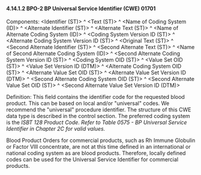 #### 4.14.1.2 BPO-2 BP Universal Service Identifier (CWE) 01701

Components: &lt;Identifier (ST)> ^ &lt;Text (ST)> ^ &lt;Name of Coding System (ID)> ^ &lt;Alternate Identifier (ST)> ^ &lt;Alternate Text (ST)> ^ &lt;Name of Alternate Coding System (ID)> ^ &lt;Coding System Version ID (ST)> ^ &lt;Alternate Coding System Version ID (ST)> ^ &lt;Original Text (ST)> ^ &lt;Second Alternate Identifier (ST)> ^ &lt;Second Alternate Text (ST)> ^ &lt;Name of Second Alternate Coding System (ID)> ^ &lt;Second Alternate Coding System Version ID (ST)> ^ &lt;Coding System OID (ST)> ^ &lt;Value Set OID (ST)> ^ &lt;Value Set Version ID (DTM)> ^ &lt;Alternate Coding System OID (ST)> ^ &lt;Alternate Value Set OID (ST)> ^ &lt;Alternate Value Set Version ID (DTM)> ^ &lt;Second Alternate Coding System OID (ST)> ^ &lt;Second Alternate Value Set OID (ST)> ^ &lt;Second Alternate Value Set Version ID (DTM)>

Definition: This field contains the identifier code for the requested blood product. This can be based on local and/or "universal" codes. We recommend the "universal" procedure identifier. The structure of this CWE data type is described in the control section. The preferred coding system is the _ISBT 128 Product Code._ _Refer to Table 0575 - BP Universal Service Identifier in Chapter 2C for valid values._

Blood Product Orders for commercial products, such as Rh Immune Globulin or Factor VIII concentrate, are not at this time defined in an international or national coding system as are blood products. Therefore, locally defined codes can be used for the Universal Service Identifier for commercial products.
